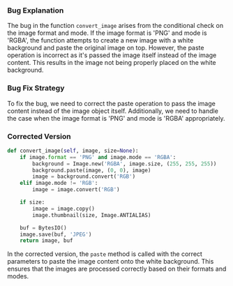 ### Bug Explanation

The bug in the function `convert_image` arises from the conditional check on the image format and mode. If the image format is 'PNG' and mode is 'RGBA', the function attempts to create a new image with a white background and paste the original image on top. However, the paste operation is incorrect as it's passed the image itself instead of the image content. This results in the image not being properly placed on the white background.

### Bug Fix Strategy

To fix the bug, we need to correct the paste operation to pass the image content instead of the image object itself. Additionally, we need to handle the case when the image format is 'PNG' and mode is 'RGBA' appropriately.

### Corrected Version

```python
def convert_image(self, image, size=None):
    if image.format == 'PNG' and image.mode == 'RGBA':
        background = Image.new('RGBA', image.size, (255, 255, 255))
        background.paste(image, (0, 0), image)
        image = background.convert('RGB')
    elif image.mode != 'RGB':
        image = image.convert('RGB')

    if size:
        image = image.copy()
        image.thumbnail(size, Image.ANTIALIAS)

    buf = BytesIO()
    image.save(buf, 'JPEG')
    return image, buf
```

In the corrected version, the `paste` method is called with the correct parameters to paste the image content onto the white background. This ensures that the images are processed correctly based on their formats and modes.